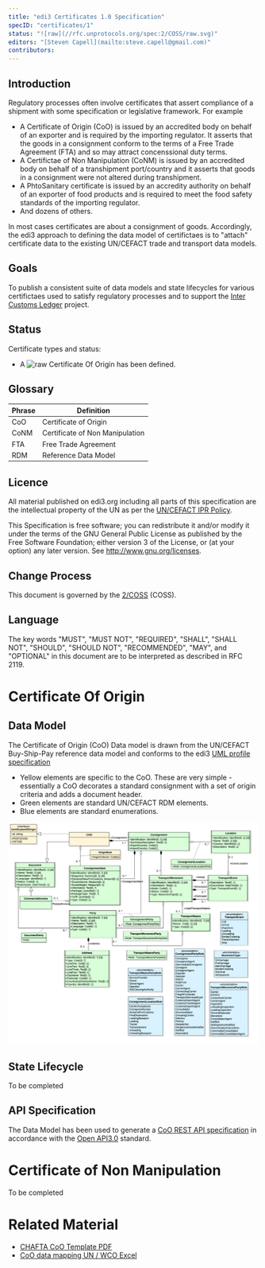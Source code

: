 ```yaml
---
title: "edi3 Certificates 1.0 Specification"
specID: "certificates/1"
status: "![raw](//rfc.unprotocols.org/spec:2/COSS/raw.svg)"
editors: "[Steven Capell](mailto:steve.capell@gmail.com)"
contributors: 
---
```


## Introduction

Regulatory processes often involve certificates that assert compliance of a shipment with some specification or legislative framework.  For example

* A Certificate of Origin (CoO) is issued by an accredited body on behalf of an exporter and is required by the importing regulator.  It asserts that the goods in a consignment conform to the terms of a Free Trade Agreement (FTA) and so may attract concenssional duty terms.
* A Certifictae of Non Manipulation (CoNM) is issued by an accredited body on behalf of a transhipment port/country and it asserts that goods in a consignment were not altered during transhipment.
* A PhtoSanitary certificate is issued by an accredity authority on behalf of an exporter of food products and is required to meet the food safety standards of the importing regulator.
* And dozens of others.

In most cases certificates are about a consignment of goods. Accordingly, the edi3 approach to defining the data model of certifictaes is to "attach" certificate data to the existing UN/CEFACT trade and transport data models.

## Goals

To publish a consistent suite of data models and state lifecycles for various certifictaes used to satisfy regulatory processes and to support the [Inter Customs Ledger](https://edi3.org/icl/) project.


## Status

Certificate types and status:

* A ![raw](//rfc.unprotocols.org/spec:2/COSS/raw.svg) Certificate Of Origin has been defined.


## Glossary

Phrase | Definition
------------ | -------------
CoO|Certificate of Origin
CoNM|Certificate of Non Manipulation
FTA|Free Trade Agreement
RDM|Reference Data Model
 
## Licence

All material published on edi3.org including all parts of this specification are the intellectual property of the UN as per the [UN/CEFACT IPR Policy](https://www.unece.org/fileadmin/DAM/cefact/cf_plenary/plenary12/ECE_TRADE_C_CEFACT_2010_20_Rev2E_UpdatedIPRpolicy.pdf).

This Specification is free software; you can redistribute it and/or modify it under the terms of the GNU General Public License as published by the Free Software Foundation; either version 3 of the License, or (at your option) any later version. See http://www.gnu.org/licenses.
 
## Change Process

This document is governed by the [2/COSS](http://rfc.unprotocols.org/spec:2/COSS/) (COSS).

## Language

The key words "MUST", "MUST NOT", "REQUIRED", "SHALL", "SHALL NOT", "SHOULD", "SHOULD NOT", "RECOMMENDED", "MAY", and "OPTIONAL" 
in this document are to be interpreted as described in RFC 2119.

# Certificate Of Origin

## Data Model

The Certificate of Origin (CoO) Data model is drawn from the UN/CEFACT Buy-Ship-Pay reference data model and conforms to the edi3 [UML profile specification](https://edi3.org/specs/edi3-uml-profile/master/)

* Yellow elements are specific to the CoO. These are very simple - essentially a CoO decorates a standard consignment with a set of origin criteria and adds a document header.
* Green elements are standard UN/CEFACT RDM elements.
* Blue elements are standard enumerations.


![CoO](CertificateOfOrigin.png)


## State Lifecycle

To be completed

## API Specification

The Data Model has been used to generate a [CoO REST API specification](https://edi3.org/specs/edi3-regulatory/master/certificates/CertificateOfOrigin.html) in accordance with the [Open API3.0](https://github.com/OAI/OpenAPI-Specification/blob/master/versions/3.0.0.md) standard. 

# Certificate of Non Manipulation

To be completed
 
# Related Material

 * [CHAFTA CoO Template PDF](chafta-coo-template.pdf)
 * [CoO data mapping UN / WCO Excel](CertificateOfOriginDataElementMapping.xlsx)